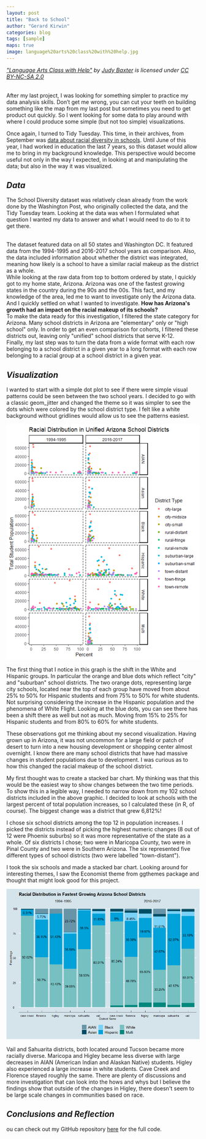 ```yaml
---
layout: post
title: "Back to School"
author: "Gerard Kirwin"
categories: blog
tags: [sample]
maps: true
image: language%20arts%20class%20with%20help.jpg
---
```


<p style="font-size: 0.9rem;font-style: italic;">
<a href="https://www.flickr.com/photos/judybaxter/45968272/">"Language Arts Class with Help"</a><span> by 
<a href="https://www.flickr.com/people/judybaxter/">Judy Baxter</a></span> is licensed under 
<a href="https://creativecommons.org/licenses/by-nc-sa/2.0/?ref=ccsearch&atype=html" style="margin-right: 5px;">CC BY-NC-SA 2.0</a></p>
<br>
After my last project, I was looking for something simpler to practice my data analysis skills. 
Don’t get me wrong, you can cut your teeth on building something like the map from my last post but sometimes you need to get product out quickly. 
So I went looking for some data to play around with where I could produce some simple (but not too simple) visualizations.
<br>

Once again, I turned to Tidy Tuesday. This time, in their archives, from September was [data about racial diversity in schools](https://github.com/rfordatascience/tidytuesday/tree/master/data/2019/2019-09-24).
Until June of this year, I had worked in education the last 7 years, so this dataset would allow me to bring in my background knowledge. 
This perspective would become useful not only in the way I expected, in looking at and manipulating the data; but also in the way it was visualized.

*Data* 
----------

The School Diversity dataset was relatively clean already from the work done by the Washington Post, who originally collected the data, and the Tidy Tuesday team. Looking at the data was when I formulated what question I wanted my data to answer and what I would need to do to it to get there. 

<br>
The dataset featured data on all 50 states and Washington DC. It featured data from the 1994-1995 and 2016-2017 school years as comparison. Also, the data included information about whether the district was integrated, meaning how likely is a school to have a similar racial makeup as the district as a whole.

<br>
While looking at the raw data from top to bottom ordered by state, I quickly got to my home state, Arizona. Arizona was one of the fastest growing states in the country during the 90s and the 00s. This fact, and my knowledge of the area, led me to want to investigate only the Arizona data. And I quickly settled on what I wanted to investigate. <b>How has Arizona's growth had an impact on the racial makeup of its schools?</b>

<br>
To make the data ready for this investigation, I filtered the state category for Arizona. Many school districts in Arizona are "elementary" only or "high school" only. In order to get an even comparison for cohorts, I filtered these districts out, leaving only "unified" school districts that serve K-12.

<br>
Finally, my last step was to turn the data from a wide format with each row belonging to a school district in a given year to a long format with each row belonging to a racial group at a school district in a given year.

*Visualization*
----------
I wanted to start with a simple dot plot to see if there were simple visual patterns could be seen between the two school years. I decided to go with a classic geom_jitter and changed the theme so it was simpler to see the dots which were colored by the school district type. I felt like a white background without gridlines would allow us to see the patterns easiest.
<br>

<img src="https://raw.githubusercontent.com/gerardrobertkirwin/TT-Back-to-School/master/DistributionAZSDYears2.png">
<br>

The first thing that I notice in this graph is the shift in the White and Hispanic groups. In particular the orange and blue dots which reflect "city" and "suburban" school districts. The two orange dots, representing large city schools, located near the top of each group have moved from about 25% to 50% for Hispanic students and from 75% to 50% for white students. Not surprising considering the increase in the Hispanic population and the phenomena of White Flight. Looking at the blue dots, you can see there has been a shift there as well but not as much. Moving from 15% to 25% for Hispanic students and from 80% to 60% for white students.
<br>

These observations got me thinking about my second visualization. Having grown up in Arizona, it was not uncommon for a large field or patch of desert to turn into a new housing development or shopping center almost overnight. I know there are many school districts that have had massive changes in student populations due to development. I was curious as to how this changed the racial makeup of the school district.
<br>

My first thought was to create a stacked bar chart. My thinking was that this would be the easiest way to show changes between the two time periods. To show this in a legible way, I needed to narrow down from my 102 school districts included in the above graphic. I decided to look at schools with the largest percent of total population increases, so I calculated these (in R, of course). The biggest change was a district that grew 6,812%! 
<br>

I chose six school districts among the top 12 in population increases. I picked the districts instead of picking the highest numeric changes (8 out of 12 were Phoenix suburbs) so it was more representative of the state as a whole. Of six districts I chose; two were in Maricopa County, two were in Pinal County and two were in Southern Arizona. The six represented five different types of school districts (two were labelled "town-distant").
<br>

I took the six schools and made a stacked bar chart. Looking around for interesting themes, I saw the Economist theme from ggthemes package and thought that might look good for this project.
<br>

<img src="https://raw.githubusercontent.com/gerardrobertkirwin/TT-Back-to-School/master/FastGrowingSchools.png">
<br>

Vail and Sahuarita districts, both located around Tucson became more racially diverse. Maricopa and Higley became less diverse with large decreases in AIAN (American Indian and Alaskan Native) students. Higley also experienced a large increase in white students. Cave Creek and Florence stayed roughly the same. There are plenty of discussions and more investigation that can look into the hows and whys but I believe the findings show that outside of the changes in Higley, there doesn't seem to be large scale changes in communities based on race.

*Conclusions and Reflection*
-------------



ou can check out my GitHub repository [here](https://github.com/gerardrobertkirwin/TT-Back-to-School) for the full code.
